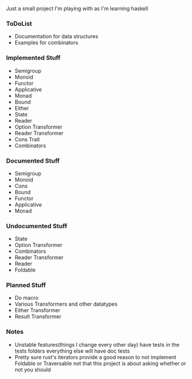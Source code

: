 Just a small project I'm playing with as I'm learning haskell

### ToDoList
* Documentation for data structures
* Examples for combinators


### Implemented Stuff
* Semigroup
* Monoid
* Functor
* Applicative
* Monad
* Bound
* Either
* State
* Reader
* Option Transformer
* Reader Transformer
* Cons Trait
* Combinators

### Documented Stuff
* Semigroup
* Monoid
* Cons
* Bound
* Functor
* Applicative
* Monad

### Undocumented Stuff
* State
* Option Transformer
* Combinators
* Reader Transformer
* Reader
* Foldable

### Planned Stuff
* Do macro
* Various Transformers and other datatypes
* Either Transformer
* Result Transformer

### Notes
* Unstable features(things I change every other day) have tests in the tests folders
everything else will have doc tests
* Pretty sure rust's iterators provide a good reason to not 
implement Foldable or Traversable not that this project is about
asking whether or not you should




